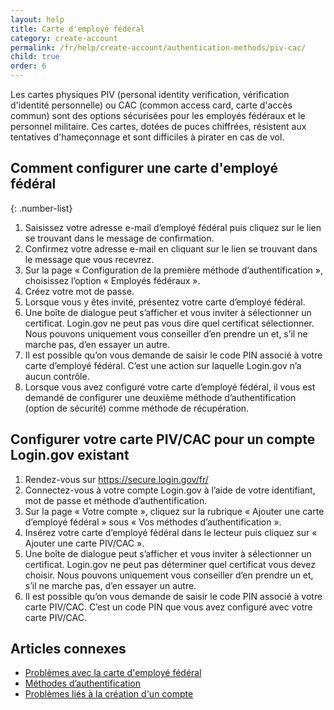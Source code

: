 ```yaml
---
layout: help
title: Carte d'employé fédéral 
category: create-account
permalink: /fr/help/create-account/authentication-methods/piv-cac/
child: true
order: 6
---
```


Les cartes physiques PIV (personal identity verification, vérification d'identité personnelle) ou CAC (common access card, carte d'accès commun) sont des options sécurisées pour les employés fédéraux et le personnel militaire. Ces cartes, dotées de puces chiffrées, résistent aux tentatives d'hameçonnage et sont difficiles à pirater en cas de vol.

## Comment configurer une carte d'employé fédéral

{: .number-list}

1. Saisissez votre adresse e-mail d’employé fédéral puis cliquez sur le lien se trouvant dans le message de confirmation.
2. Confirmez votre adresse e-mail en cliquant sur le lien se trouvant dans le message que vous recevrez.
3. Sur la page « Configuration de la première méthode d’authentification », choisissez l’option « Employés fédéraux ».
4. Créez votre mot de passe.
5. Lorsque vous y êtes invité, présentez votre carte d’employé fédéral.
6. Une boîte de dialogue peut s’afficher et vous inviter à sélectionner un certificat. Login.gov ne peut pas vous dire quel certificat sélectionner. Nous pouvons uniquement vous conseiller d’en prendre un et, s’il ne marche pas, d’en essayer un autre.
7. Il est possible qu’on vous demande de saisir le code PIN associé à votre carte d’employé fédéral. C’est une action sur laquelle Login.gov n’a aucun contrôle.
8. Lorsque vous avez configuré votre carte d’employé fédéral, il vous est demandé de configurer une deuxième méthode d’authentification (option de sécurité) comme méthode de récupération.

## Configurer votre carte PIV/CAC pour un compte Login.gov existant

1. Rendez-vous sur <https://secure.login.gov/fr/>
2. Connectez-vous à votre compte Login.gov à l’aide de votre identifiant, mot de passe et méthode d’authentification.
3. Sur la page « Votre compte », cliquez sur la rubrique « Ajouter une carte d’employé fédéral » sous « Vos méthodes d’authentification ».
4. Insérez votre carte d’employé fédéral dans le lecteur puis cliquez sur « Ajouter une carte PIV/CAC ».
5. Une boîte de dialogue peut s’afficher et vous inviter à sélectionner un certificat. Login.gov ne peut pas déterminer quel certificat vous devez choisir. Nous pouvons uniquement vous conseiller d’en prendre un et, s’il ne marche pas, d’en essayer un autre.
6. Il est possible qu’on vous demande de saisir le code PIN associé à votre carte PIV/CAC. C’est un code PIN que vous avez configuré avec votre carte PIV/CAC.

## Articles connexes

* [Problèmes avec la carte d'employé fédéral](#)
* [Méthodes d’authentification](/fr/help/create-account/authentication-methods/)
* [Problèmes liés à la création d'un compte](/fr/help/create-account/issues-creating-an-account/)
